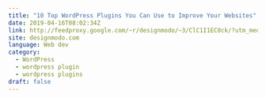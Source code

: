 ```yaml
---
title: "10 Top WordPress Plugins You Can Use to Improve Your Websites"
date: 2019-04-16T08:02:34Z
link: http://feedproxy.google.com/~r/designmodo/~3/ClC1I1EC0ck/?utm_medium=RSS&utm_source=news.12bit.vn
site: designmodo.com
language: Web dev
category:
  - WordPress
  - wordpress plugin
  - wordpress plugins
draft: false
---
```

